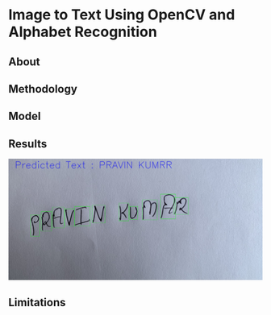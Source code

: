 # Image to Text Using OpenCV and Alphabet Recognition

## About

## Methodology

## Model

## Results
![result 1](https://github.com/Harsh1347/Image-to-Text-OpenCV/blob/main/results/File_000.jpeg)


## Limitations